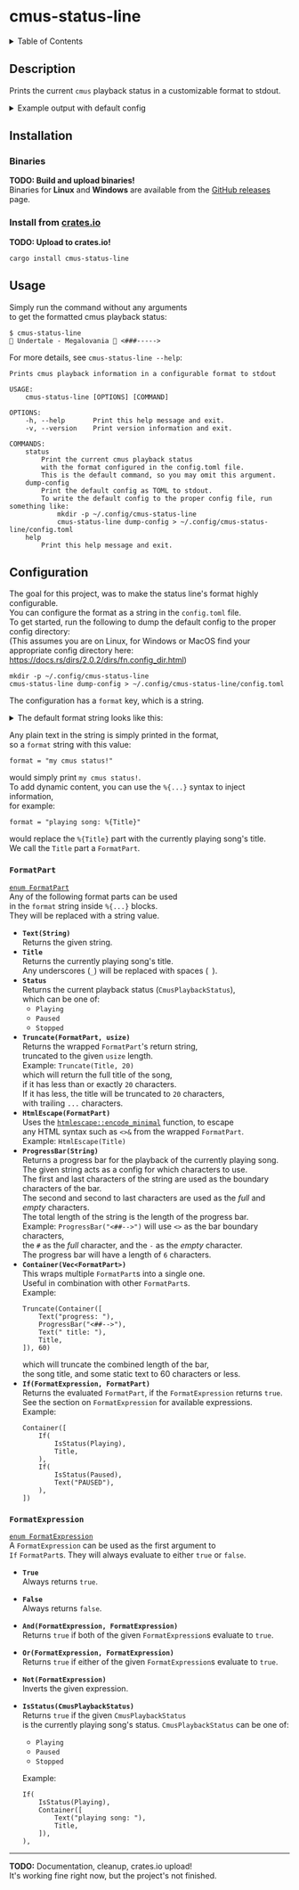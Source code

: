 # cmus-status-line
<details>
<summary>
    Table of Contents
</summary>

- [Description](#description)
- [Installation](#installation)
  - [Binaries](#binaries)
  - [Install from [crates.io]](#install-from-cratesio)
- [Usage](#usage)
- [Configuration](#configuration)
  - [`FormatPart`](#formatpart)
  - [`FormatExpression`](#formatexpression)

---
</details>

## Description
Prints the current `cmus` playback status in a customizable format to stdout.

<details>
<summary>
    Example output with default config
</summary>

```
$ cmus-status-line # When PLAYING
 Undertale - Megalovania  <###----->

$ cmus-status-line # When PAUSED
 Underta... <#-->
```
</details>

## Installation
### Binaries
__TODO: Build and upload binaries!__  
Binaries for __Linux__ and __Windows__ are available
from the [GitHub releases][releases] page.

### Install from [crates.io]
__TODO: Upload to crates.io!__  
```
cargo install cmus-status-line
```

## Usage
Simply run the command without any arguments  
to get the formatted cmus playback status:
```
$ cmus-status-line
 Undertale - Megalovania  <###----->
```

For more details, see `cmus-status-line --help`:
```
Prints cmus playback information in a configurable format to stdout

USAGE:
    cmus-status-line [OPTIONS] [COMMAND]

OPTIONS:
    -h, --help       Print this help message and exit.
    -v, --version    Print version information and exit.

COMMANDS:
    status
        Print the current cmus playback status
        with the format configured in the config.toml file.
        This is the default command, so you may omit this argument.
    dump-config
        Print the default config as TOML to stdout.
        To write the default config to the proper config file, run something like:
            mkdir -p ~/.config/cmus-status-line
            cmus-status-line dump-config > ~/.config/cmus-status-line/config.toml
    help
        Print this help message and exit.
```

## Configuration
The goal for this project, was to make the status line's format highly configurable.  
You can configure the format as a string in the `config.toml` file.  
To get started, run the following to dump the default config to the proper config directory:  
(This assumes you are on Linux, for Windows or MacOS find your appropriate config directory here:  
https://docs.rs/dirs/2.0.2/dirs/fn.config_dir.html)
```
mkdir -p ~/.config/cmus-status-line
cmus-status-line dump-config > ~/.config/cmus-status-line/config.toml
```

The configuration has a `format` key, which is a string.  
<details>
<summary>
    The default format string looks like this:
</summary>

```
format = """
%{ If(
    Or(IsStatus(Playing), IsStatus(Paused)),
    Container([
        Container([
            If(IsStatus(Playing),
                Text(" ")),
            If(IsStatus(Paused),
                Text(" ")),
            If(IsStatus(Stopped),
                Text(" ")),
        ]),

        If(
            IsStatus(Playing),
            Container([
                Truncate(Title, 60),
                Text("  "),
                ProgressBar("<####---->"),
            ]),
        ),

        If(
            IsStatus(Paused),
            Container([
                Truncate(Title, 10),
                Text(" "),
                ProgressBar("<##->"),
            ]),
        ),
    ]),
)}
"""
```
</details>

Any plain text in the string is simply printed in the format,  
so a `format` string with this value:
```
format = "my cmus status!"
```
would simply print `my cmus status!`.  
To add dynamic content, you can use the `%{...}` syntax to inject information,  
for example:
```
format = "playing song: %{Title}"
```
would replace the `%{Title}` part with the currently playing song's title.  
We call the `Title` part a `FormatPart`.

### `FormatPart`
[`enum FormatPart`](https://github.com/Noah2610/cmus-status-line/blob/master/src/cmus_status/output/format/format_part.rs#L8)  
Any of the following format parts can be used  
in the `format` string inside `%{...}` blocks.  
They will be replaced with a string value.

- __`Text(String)`__  
  Returns the given string.
- __`Title`__  
  Returns the currently playing song's title.  
  Any underscores (`_`) will be replaced with spaces (` `).
- __`Status`__  
  Returns the current playback status (`CmusPlaybackStatus`),  
  which can be one of:
    - `Playing`
    - `Paused`
    - `Stopped`
- __`Truncate(FormatPart, usize)`__  
  Returns the wrapped `FormatPart`'s return string,  
  truncated to the given `usize` length.  
  Example: `Truncate(Title, 20)`  
  which will return the full title of the song,  
  if it has less than or exactly `20` characters.  
  If it has less, the title will be truncated to `20` characters,  
  with trailing `...` characters.
- __`HtmlEscape(FormatPart)`__  
  Uses the [`htmlescape::encode_minimal`][htmlescape_encode_minimal] function, to escape  
  any HTML syntax such as `<>&` from the wrapped `FormatPart`.  
  Example: `HtmlEscape(Title)`
- __`ProgressBar(String)`__  
  Returns a progress bar for the playback of the currently playing song.  
  The given string acts as a config for which characters to use.  
  The first and last characters of the string are used as the boundary characters of the bar.  
  The second and second to last characters are used as the _full_ and _empty_ characters.  
  The total length of the string is the length of the progress bar.  
  Example: `ProgressBar("<##-->")` will use `<>` as the bar boundary characters,  
  the `#` as the _full_ character, and the `-` as the _empty_ character.  
  The progress bar will have a length of `6` characters.
- __`Container(Vec<FormatPart>)`__  
  This wraps multiple `FormatPart`s into a single one.  
  Useful in combination with other `FormatPart`s.  
  Example:
  ```
  Truncate(Container([
      Text("progress: "),
      ProgressBar("<##-->"),
      Text(" title: "),
      Title,
  ]), 60)
  ```
  which will truncate the combined length of the bar,  
  the song title, and some static text to 60 characters or less.
- __`If(FormatExpression, FormatPart)`__  
  Returns the evaluated `FormatPart`, if the `FormatExpression` returns `true`.  
  See the section on `FormatExpression` for available expressions.  
  Example:
  ```
  Container([
      If(
          IsStatus(Playing),
          Title,
      ),
      If(
          IsStatus(Paused),
          Text("PAUSED"),
      ),
  ])
  ```

### `FormatExpression`
[`enum FormatExpression`](https://github.com/Noah2610/cmus-status-line/blob/master/src/cmus_status/output/format/format_expression.rs#L4)  
A `FormatExpression` can be used as the first argument to  
`If` `FormatPart`s. They will always evaluate to either `true` or `false`.

- __`True`__  
  Always returns `true`.
- __`False`__  
  Always returns `false`.
- __`And(FormatExpression, FormatExpression)`__  
  Returns `true` if both of the given `FormatExpression`s evaluate to `true`.
- __`Or(FormatExpression, FormatExpression)`__  
  Returns `true` if either of the given `FormatExpression`s evaluate to `true`.
- __`Not(FormatExpression)`__  
  Inverts the given expression.
- __`IsStatus(CmusPlaybackStatus)`__  
  Returns `true` if the given `CmusPlaybackStatus`  
  is the currently playing song's status.
  `CmusPlaybackStatus` can be one of:
    - `Playing`
    - `Paused`
    - `Stopped`

  Example:
  ```
  If(
      IsStatus(Playing),
      Container([
          Text("playing song: "),
          Title,
      ]),
  ),
  ```

---

__TODO:__ Documentation, cleanup, crates.io upload!  
It's working fine right now, but the project's not finished.

[releases]:                  https://github.com/Noah2610/cmus-status-line/releases
[crates.io]:                 https://crates.io/crates/cmus-status-line
[htmlescape_encode_minimal]: https://docs.rs/htmlescape/0.3.1/htmlescape/fn.encode_minimal.html
